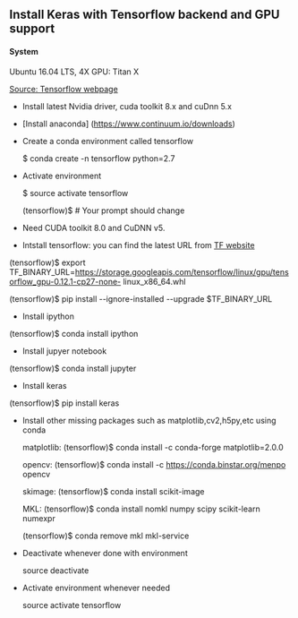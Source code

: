 ## Install Keras with Tensorflow backend and GPU support


#### System
 Ubuntu 16.04 LTS, 4X GPU: Titan X

[Source: Tensorflow webpage](https://www.tensorflow.org/get_started/os_setup#anaconda_installation)


 * Install latest Nvidia driver, cuda toolkit 8.x and cuDnn 5.x 
 
 * [Install anaconda] (https://www.continuum.io/downloads)
 
 * Create a conda environment called tensorflow
 
    $ conda create -n tensorflow python=2.7

* Activate environment

  $ source activate tensorflow
  
  (tensorflow)$  # Your prompt should change

*   Need CUDA toolkit 8.0 and CuDNN v5. 

* Intstall tensorflow: you can find the latest URL from [TF website](https://www.tensorflow.org/install/install_linux#InstallingAnaconda)

 (tensorflow)$ export TF_BINARY_URL=https://storage.googleapis.com/tensorflow/linux/gpu/tensorflow_gpu-0.12.1-cp27-none-  linux_x86_64.whl

 (tensorflow)$ pip install --ignore-installed --upgrade $TF_BINARY_URL

* Install ipython

 (tensorflow)$ conda install ipython

* Install jupyer notebook

 (tensorflow)$ conda install jupyter

* Install keras

 (tensorflow)$ pip install keras
 
 
* Install other missing packages such as matplotlib,cv2,h5py,etc using conda
 
   matplotlib: (tensorflow)$ conda install -c conda-forge matplotlib=2.0.0
  
   opencv: (tensorflow)$ conda install -c https://conda.binstar.org/menpo opencv
  
   skimage: (tensorflow)$ conda install scikit-image

   MKL: (tensorflow)$ conda install nomkl numpy scipy scikit-learn numexpr

    (tensorflow)$ conda remove mkl mkl-service

* Deactivate whenever done with environment

   source deactivate
   
* Activate environment whenever needed

   source activate tensorflow
   
 
